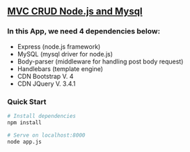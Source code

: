 ## [MVC CRUD Node.js and Mysql](https://nspej.sse.codesandbox.io/ "Live Demo")

### In this App, we need 4 dependencies below:

- Express (node.js framework)
- MySQL (mysql driver for node.js)
- Body-parser (middleware for handling post body request)
- Handlebars (template engine)
- CDN Bootstrap V. 4
- CDN JQuery V. 3.4.1

### Quick Start

```bash
# Install dependencies
npm install

# Serve on localhost:8000
node app.js
```
